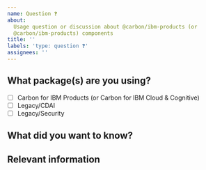 ```yaml
---
name: Question ❓
about:
  Usage question or discussion about @carbon/ibm-products (or
  @carbon/ibm-products) components
title: ''
labels: 'type: question ❓'
assignees: ''
---
```


## What package(s) are you using?

- [ ] Carbon for IBM Products (or Carbon for IBM Cloud & Cognitive)
- [ ] Legacy/CDAI
- [ ] Legacy/Security

## What did you want to know?

## Relevant information

<!-- Provide as much useful information as you can -->
